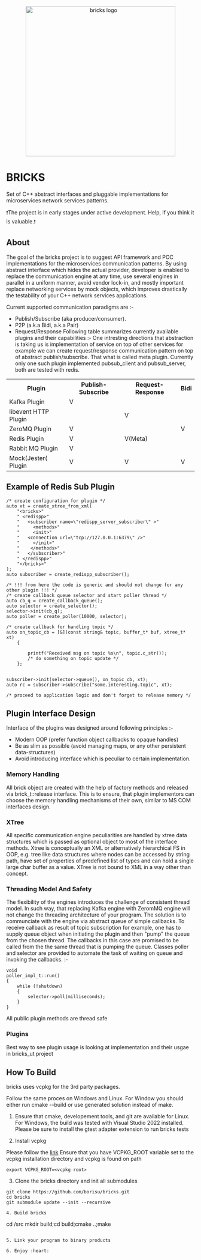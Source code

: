
<div align="center">
<img alt="bricks logo" src="https://github.com/borisu/bricks/assets/7937935/63ad0a60-5d7b-40ff-89bf-748ba04bd2c7" width="400px"/>
</div>

# BRICKS

Set of C++ abstract interfaces and pluggable implementations for microservices network services patterns.

❗The project is in early stages under active development. Help, if you think it is valuable.❗



## About 

The goal of the bricks project is to suggest API framework and POC implementations for the microservices communication patterns. By using abstract interface which hides the actual provider, developer is enabled to replace the communication engine at any time, use several engines in parallel in a uniform manner, avoid vendor lock-in, and mostly important replace networking services by mock objects, which improves drastically the testability of your C++ network services applications.

Current supported communication paradigms are :-
- Publish/Subscribe (aka producer/consumer).
- P2P (a.k.a Bidi, a.k.a Pair) 
- Request/Response 
Following table summarizes currently available plugins and their capabilities :-
One intresting directions that abstraction is taking us is implementation of service on top of other services for example we can create request/response communication pattern on top of abstract publish/subscribe. That what is called meta plugin. Currently only one such plugin implemented pubsub_client and pubsub_server, both are tested with redis. 
<table>
  <tr>
    <th>Plugin</th>
    <th>Publish-Subscribe</th>
    <th>Request-Response</th>
    <th>Bidi</th>
  </tr>
  <tr>
    <td>Kafka Plugin</td>
    <td>V</td>
    <td></td>
    <td></td>
  </tr>
    <td>libevent HTTP Plugin</td>
    <td></td>
    <td>V</td>
    <td></td>
  </tr>
  </tr>
    <td>ZeroMQ Plugin</td>
    <td>V</td>
    <td></td>
    <td>V</td>
  </tr>
   </tr>
    <td>Redis Plugin</td>
    <td>V</td>
    <td>V(Meta)</td>
    <td></td>
  </tr>
   </tr>
    <td>Rabbit MQ Plugin</td>
    <td>V</td>
    <td></td>
    <td></td>
  </tr>

  </tr>
    <td>Mock(Jester( Plugin</td>
    <td>V</td>
    <td>V</td>
    <td>V</td>
  </tr>
</table>

## Example of Redis Sub Plugin 
```
/* create configuration for plugin */
auto xt = create_xtree_from_xml(
	"<bricks>"
	" <redispp>"
	"   <subscriber name=\"redispp_server_subscriber\" >"
	"     <methods>"
	"     <init>"
	"	<connection url=\"tcp://127.0.0.1:6379\" />"
	"     </init>"
	"    </methods>"
	"   </subscriber>"
	" </redispp>"
	"</bricks>"
);
auto subscriber = create_redispp_subscriber(); 

/* !!! from here the code is generic and should not change for any other plugin !!! */
/* create callback queue selector and start poller thread */
auto cb_q = create_callback_queue();
auto selector = create_selector();
selector->init(cb_q);
auto poller = create_poller(10000, selector);

/* create callback for handling topic */
auto on_topic_cb = [&](const string& topic, buffer_t* buf, xtree_t* xt)
	{

		printf("Received msg on topic %s\n", topic.c_str());
		/* do something on topic update */
	};


subscriber->init(selector->queue(), on_topic_cb, xt);
auto rc = subscriber->subscribe("some.interesting.topic", xt);

/* proceed to application logic and don't forget to release memory */
```

## Plugin Interface Design 

Interface of the plugins was designed around following principles :-
- Modern OOP (prefer function object callbacks to opaque handles)
- Be as slim as possible (avoid managing maps, or any other persistent data-structures)
- Avoid introducing interface which is peculiar to certain implementation.
  
### Memory Handling

All brick object are created with the help of factory methods and released via brick_t::release interface. This is to ensure, that plugin implementors can choose the memory handling mechanisms of their own, similar to MS COM interfaces design.

### XTree 
All specific communication engine peculiarities are handled by xtree data structures which is passed as optional object to most of the interface methods. Xtree is conceptually an XML or alternatively hierarchical FS in OOP, e.g. tree like data structures where nodes can be accessed by string path, have set of properties of predefined list of types and can hold a single large char buffer as a value. XTree is not bound to XML in a way other than concept.

### Threading Model And Safety

The flexibility of the engines introduces the challenge of consistent thread model. In such way, that replacing Kafka engine with ZeromMQ engine will not change the threading architecture of your program. The solution is to communciate with the engine via abstract queue of simple callbacks. To receive callback as result of topic subscription for example, one has to supply queue object when initiating the plugin and then "pump" the queue from the chosen thread. The callbacks in this case are promised to be called from the the same thread that is pumping the queue. Classes poller and selector are  provided to automate the task of waiting on queue and invoking the callbacks. :-

```
void
poller_impl_t::run()
{
	while (!shutdown)
	{
		selector->poll(milliseconds);
	}
}
```
All public plugin methods are thread safe

### Plugins 

Best way to see plugin usage is looking at implementation and their usgae in bricks_ut project

## How To Build

bricks uses vcpkg for the 3rd party packages. 

Follow the same proces on Windows and Linux. For Window you should either run cmake --build or use generated solution instead of make.

1. Ensure that cmake, developement tools, and git are available for Linux. For Windows, the build was tested with Visual Studio 2022 installed. Please be sure to install the gtest adapter extension to run bricks tests

2. Install vcpkg
   
Please follow the [link](https://learn.microsoft.com/en-us/vcpkg/get_started/get-started?pivots=shell-cmd) 
Ensure that you have VCPKG_ROOT variable set to the vcpkg installation directory and vcpkg is found on path
```
export VCPKG_ROOT=<vcpkg root>
```

3. Clone the bricks directory and init all submodules
```
git clone https://github.com/borisu/bricks.git
cd bricks
git submodule update --init --recursive

4. Build bricks
```
cd <bricks>/src
mkdir build;cd build;cmake ..;make
```

5. Link your program to binary products

6. Enjoy :heart:
